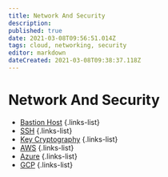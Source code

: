 ```yaml
---
title: Network And Security
description: 
published: true
date: 2021-03-08T09:56:51.014Z
tags: cloud, networking, security
editor: markdown
dateCreated: 2021-03-08T09:38:37.118Z
---
```


# Network And Security
- [Bastion Host](/training/cloud_and_devops/network_and_security/bastion_host)
{.links-list}
- [SSH](/training/cloud_and_devops/network_and_security/ssh)
{.links-list}
- [Key Cryptography](/training/cloud_and_devops/network_and_security/key_cryptography)
{.links-list}
- [AWS](/training/cloud_and_devops/network_and_security/aws)
{.links-list}
- [Azure](/training/cloud_and_devops/network_and_security/azure)
{.links-list}
- [GCP](/training/cloud_and_devops/network_and_security/gcp)
{.links-list}
